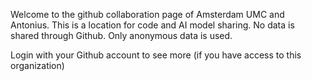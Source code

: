 Welcome to the github collaboration page of Amsterdam UMC and Antonius. This is a location for code and AI model sharing. No data is shared through Github. Only anonymous data is used.

Login with your Github account to see more (if you have access to this organization)
